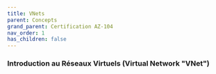 ```yaml
---
title: VNets
parent: Concepts
grand_parent: Certification AZ-104
nav_order: 1
has_children: false
---
```



### **Introduction au Réseaux Virtuels (Virtual Network "VNet")**


